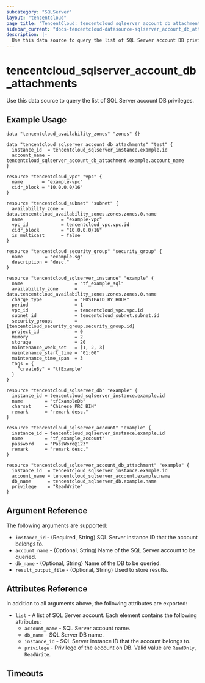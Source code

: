 ```yaml
---
subcategory: "SQLServer"
layout: "tencentcloud"
page_title: "TencentCloud: tencentcloud_sqlserver_account_db_attachments"
sidebar_current: "docs-tencentcloud-datasource-sqlserver_account_db_attachments"
description: |-
  Use this data source to query the list of SQL Server account DB privileges.
---
```


# tencentcloud_sqlserver_account_db_attachments

Use this data source to query the list of SQL Server account DB privileges.

## Example Usage

```hcl
data "tencentcloud_availability_zones" "zones" {}

data "tencentcloud_sqlserver_account_db_attachments" "test" {
  instance_id  = tencentcloud_sqlserver_instance.example.id
  account_name = tencentcloud_sqlserver_account_db_attachment.example.account_name
}

resource "tencentcloud_vpc" "vpc" {
  name       = "example-vpc"
  cidr_block = "10.0.0.0/16"
}

resource "tencentcloud_subnet" "subnet" {
  availability_zone = data.tencentcloud_availability_zones.zones.zones.0.name
  name              = "example-vpc"
  vpc_id            = tencentcloud_vpc.vpc.id
  cidr_block        = "10.0.0.0/16"
  is_multicast      = false
}

resource "tencentcloud_security_group" "security_group" {
  name        = "example-sg"
  description = "desc."
}

resource "tencentcloud_sqlserver_instance" "example" {
  name                   = "tf_example_sql"
  availability_zone      = data.tencentcloud_availability_zones.zones.zones.0.name
  charge_type            = "POSTPAID_BY_HOUR"
  period                 = 1
  vpc_id                 = tencentcloud_vpc.vpc.id
  subnet_id              = tencentcloud_subnet.subnet.id
  security_groups        = [tencentcloud_security_group.security_group.id]
  project_id             = 0
  memory                 = 2
  storage                = 20
  maintenance_week_set   = [1, 2, 3]
  maintenance_start_time = "01:00"
  maintenance_time_span  = 3
  tags = {
    "createBy" = "tfExample"
  }
}

resource "tencentcloud_sqlserver_db" "example" {
  instance_id = tencentcloud_sqlserver_instance.example.id
  name        = "tfExampleDb"
  charset     = "Chinese_PRC_BIN"
  remark      = "remark desc."
}

resource "tencentcloud_sqlserver_account" "example" {
  instance_id = tencentcloud_sqlserver_instance.example.id
  name        = "tf_example_account"
  password    = "PassWord@123"
  remark      = "remark desc."
}

resource "tencentcloud_sqlserver_account_db_attachment" "example" {
  instance_id  = tencentcloud_sqlserver_instance.example.id
  account_name = tencentcloud_sqlserver_account.example.name
  db_name      = tencentcloud_sqlserver_db.example.name
  privilege    = "ReadWrite"
}
```

## Argument Reference

The following arguments are supported:

* `instance_id` - (Required, String) SQL Server instance ID that the account belongs to.
* `account_name` - (Optional, String) Name of the SQL Server account to be queried.
* `db_name` - (Optional, String) Name of the DB to be queried.
* `result_output_file` - (Optional, String) Used to store results.

## Attributes Reference

In addition to all arguments above, the following attributes are exported:

* `list` - A list of SQL Server account. Each element contains the following attributes:
  * `account_name` - SQL Server account name.
  * `db_name` - SQL Server DB name.
  * `instance_id` - SQL Server instance ID that the account belongs to.
  * `privilege` - Privilege of the account on DB. Valid value are `ReadOnly`, `ReadWrite`.


## Timeouts

<no value>


